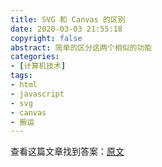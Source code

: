 ```yaml
---
title: SVG 和 Canvas 的区别
date: 2020-03-03 21:55:18
copyright: false
abstract: 简单的区分这两个相似的功能
categories:
- [计算机技术]
tags:
- html
- javascript
- svg
- canvas
- 搬运
---
```


查看这篇文章找到答案：[原文](https://www.cnblogs.com/147258llj/p/5727060.html)